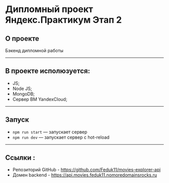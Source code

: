 # Дипломный проект Яндекс.Практикум Этап 2

## О проекте
Бэкенд дипломной работы<br/>

---

## В проекте исполюзуется:
* JS;
* Node JS;
* MongoDB;
* Сервер ВМ YandexCloud;

---

## Запуск

* `npm run start` — запускает сервер
* `npm run dev` — запускает сервер с hot-reload

---
## Ссылки :
* Репозиторий GitHub - https://github.com/Feduk11/movies-explorer-api
* Домен backend - https://api.movies.feduk11.nomoredomainsrocks.ru
